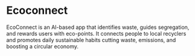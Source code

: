 # Ecoconnect
EcoConnect is an AI-based app that identifies waste, guides segregation, and rewards users with eco-points. It connects people to local recyclers and promotes daily sustainable habits cutting waste, emissions, and boosting a circular economy.
